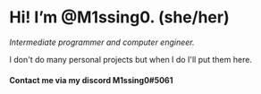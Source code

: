 # Hi! I’m @M1ssing0. (she/her)

*Intermediate programmer and computer engineer.*

I don't do many personal projects but when I do I'll put them here.

#### Contact me via my discord M1ssing0#5061

